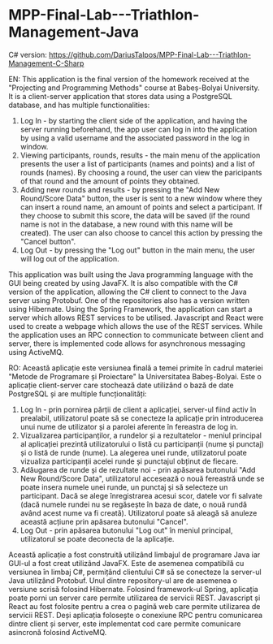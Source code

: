 # MPP-Final-Lab---Triathlon-Management-Java

C# version: https://github.com/DariusTalpos/MPP-Final-Lab---Triathlon-Management-C-Sharp

EN: This application is the final version of the homework received at the "Projecting and Programming Methods" course at Babeș-Bolyai University.
It is a client-server application that stores data using a PostgreSQL database, and has multiple functionalities:
1. Log In - by starting the client side of the application, and having the server running beforehand, the app user can log in into the application by using a valid username and the associated password in the log in window.
2. Viewing participants, rounds, results - the main menu of the application presents the user a list of participants (names and points) and a list of rounds (names). By choosing a round, the user can view the paricipants of that round and the amount of points they obtained.
3. Adding new rounds and results - by pressing the "Add New Round/Score Data" button, the user is sent to a new window where they can insert a round name, an amount of points and select a participant. If they choose to submit this score, the data will be saved (if the round name is not in the database, a new round with this name will be created). The user can also choose to cancel this action by pressing the "Cancel button".
4. Log Out - by pressing the "Log out" button in the main menu, the user will log out of the application.

This application was built using the Java programming language with the GUI being created by using JavaFX. It is also compatible with the C# version of the application, allowing the C# client to connect to the Java server using Protobuf. One of the repositories also has a version written using Hibernate. Using the Spring Framework, the application can start a server which allows REST services to be utilised.
Javascript and React were used to create a webpage which allows the use of the REST services.
While the application uses an RPC connection to communicate between client and server, there is implemented code allows for asynchronous messaging using ActiveMQ.

RO: Această aplicație este versiunea finală a temei primite în cadrul materiei "Metode de Programare și Proiectare" la Universitatea Babeș-Bolyai.
Este o aplicație client-server care stochează date utilizând o bază de date PostgreSQL și are multiple funcționalități:
1. Log In - prin pornirea părții de client a aplicației, server-ul fiind activ în prealabil, utilizatorul poate să se conecteze la aplicație prin introducerea unui nume de utilizator și a parolei aferente în fereastra de log in.
2. Vizualizarea participanților, a rundelor și a rezultatelor - meniul principal al aplicației prezintă utilizatorului o listă cu participanții (nume și punctaj) și o listă de runde (nume). La alegerea unei runde, utilizatorul poate vizualiza participanții acelei runde și punctajul obținut de fiecare.
3. Adăugarea de runde și de rezultate noi - prin apăsarea butonului "Add New Round/Score Data", utilizatorul accesează o nouă fereastră unde se poate insera numele unei runde, un punctaj și să selecteze un participant. Dacă se alege înregistrarea acesui scor, datele vor fi salvate (dacă numele rundei nu se regăsește în baza de date, o nouă rundă având acest nume va fi creată). Utilizatorul poate să aleagă să anuleze această acțiune prin apăsarea butonului "Cancel".
4. Log Out - prin apăsarea butonului "Log out" în meniul principal, utilizatorul se poate deconecta de la aplicație.

Această aplicație a fost construită utilizând limbajul de programare Java iar GUI-ul a fost creat utilizând JavaFX. Este de asemenea compatibilă cu versiunea în limbaj C#, permițând clientului C# să se conecteze la server-ul Java utilizând Protobuf. Unul dintre repository-ul are de asemenea o versiune scrisă folosind Hibernate. Folosind framework-ul Spring, aplicația poate porni un server care permite utilizarea de servicii REST.
Javascript și React au fost folosite pentru a crea o pagină web care permite utilizarea de servicii REST.
Deși aplicația folosește o conexiune RPC pentru comunicarea dintre client și server, este implementat cod care permite comunicare asincronă folosind ActiveMQ.
